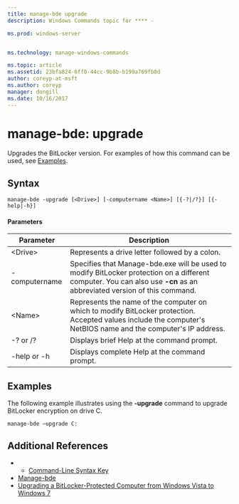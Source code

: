 ```yaml
---
title: manage-bde upgrade
description: Windows Commands topic for **** - 

ms.prod: windows-server


ms.technology: manage-windows-commands

ms.topic: article
ms.assetid: 23bfa824-6ff0-44cc-9b8b-b199a769fb8d
author: coreyp-at-msft
ms.author: coreyp
manager: dongill
ms.date: 10/16/2017
---
```


# manage-bde: upgrade



Upgrades the BitLocker version. For examples of how this command can be used, see [Examples](#BKMK_Examples).

## Syntax

```
manage-bde -upgrade [<Drive>] [-computername <Name>] [{-?|/?}] [{-help|-h}]
```

#### Parameters

|Parameter|Description|
|---------|-----------|
|\<Drive>|Represents a drive letter followed by a colon.|
|-computername|Specifies that Manage-bde.exe will be used to modify BitLocker protection on a different computer. You can also use **-cn** as an abbreviated version of this command.|
|\<Name>|Represents the name of the computer on which to modify BitLocker protection. Accepted values include the computer's NetBIOS name and the computer's IP address.|
|-? or /?|Displays brief Help at the command prompt.|
|-help or -h|Displays complete Help at the command prompt.|

## <a name=BKMK_Examples></a>Examples

The following example illustrates using the **-upgrade** command to upgrade BitLocker encryption on drive C.
```
manage-bde –upgrade C:
```

## Additional References

-   - [Command-Line Syntax Key](command-line-syntax-key.md)
-   [Manage-bde](manage-bde.md)
-   [Upgrading a BitLocker-Protected Computer from Windows Vista to Windows 7](https://technet.microsoft.com/library/ee424325(v=ws.10).aspx)